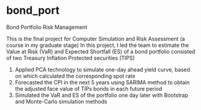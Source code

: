 # bond_port

Bond Portfolio Risk Management

This is the final project for Computer Simulation and Risk Assessment (a course in my graduate stage)
In this project, I led the team to estimate the Value at Risk (VaR) and Expected Shortfall (ES) of a bond portfolio consisted of two Treasury Inflation Protected securities (TIPS) 

1.	Applied PCA technology to simulate one-day ahead yield curve, based on which calculated the corresponding spot rate 
2.	Forecasted the CPI in the next 5 years using SARIMA method to obtain the adjusted face value of TIPs bonds in each future period
3.	Simulated the VaR and ES of the portfolio one day later with Bootstrap and Monte-Carlo simulation methods           
